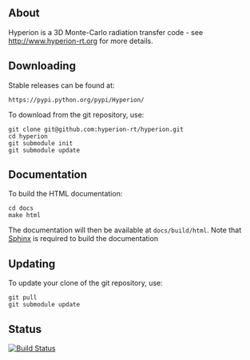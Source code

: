 About
-----

Hyperion is a 3D Monte-Carlo radiation transfer code - see http://www.hyperion-rt.org
for more details.

Downloading
-----------

Stable releases can be found at:

    https://pypi.python.org/pypi/Hyperion/

To download from the git repository, use:

    git clone git@github.com:hyperion-rt/hyperion.git
    cd hyperion
    git submodule init
    git submodule update

Documentation
-------------

To build the HTML documentation:

    cd docs
    make html

The documentation will then be available at `docs/build/html`. Note that <a
href="http://sphinx-doc.org/">Sphinx</a> is required to build the documentation

Updating
--------

To update your clone of the git repository, use:

    git pull
    git submodule update

Status
------

[![Build Status](https://travis-ci.org/hyperion-rt/hyperion.png)](https://travis-ci.org/hyperion-rt/hyperion?branch=master)
